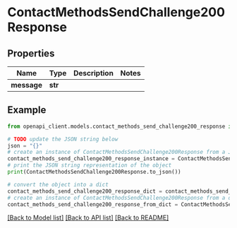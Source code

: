 # ContactMethodsSendChallenge200Response


## Properties

Name | Type | Description | Notes
------------ | ------------- | ------------- | -------------
**message** | **str** |  | 

## Example

```python
from openapi_client.models.contact_methods_send_challenge200_response import ContactMethodsSendChallenge200Response

# TODO update the JSON string below
json = "{}"
# create an instance of ContactMethodsSendChallenge200Response from a JSON string
contact_methods_send_challenge200_response_instance = ContactMethodsSendChallenge200Response.from_json(json)
# print the JSON string representation of the object
print(ContactMethodsSendChallenge200Response.to_json())

# convert the object into a dict
contact_methods_send_challenge200_response_dict = contact_methods_send_challenge200_response_instance.to_dict()
# create an instance of ContactMethodsSendChallenge200Response from a dict
contact_methods_send_challenge200_response_from_dict = ContactMethodsSendChallenge200Response.from_dict(contact_methods_send_challenge200_response_dict)
```
[[Back to Model list]](../README.md#documentation-for-models) [[Back to API list]](../README.md#documentation-for-api-endpoints) [[Back to README]](../README.md)


